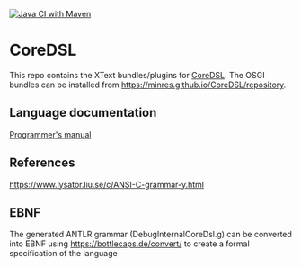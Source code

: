 [![Java CI with Maven](https://github.com/Minres/CoreDSL/actions/workflows/maven.yml/badge.svg)](https://github.com/Minres/CoreDSL/actions/workflows/maven.yml)

# CoreDSL

This repo contains the XText bundles/plugins for [CoreDSL](https://minres.github.io/CoreDSL). The OSGI bundles can be installed from https://minres.github.io/CoreDSL/repository.

## Language documentation

[Programmer's manual](https://github.com/Minres/CoreDSL/wiki/CoreDSL-2-programmer's-manual)


## References

https://www.lysator.liu.se/c/ANSI-C-grammar-y.html

## EBNF

The generated ANTLR grammar (DebugInternalCoreDsl.g) can be converted into EBNF using https://bottlecaps.de/convert/ to create a formal specification of the language
